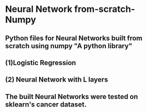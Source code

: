 # Neural Network from-scratch-Numpy
<h2>Python files for Neural Networks built from scratch using numpy "A python library"</h1>
<h2>(1)Logistic Regression</h2>
<h2>(2) Neural Network with L layers</h2>

<h2>The built Neural Networks were tested on sklearn's cancer dataset.</h2>
